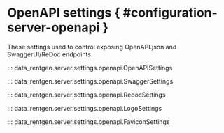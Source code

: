 # OpenAPI settings { #configuration-server-openapi }

These settings used to control exposing OpenAPI.json and SwaggerUI/ReDoc endpoints.

::: data_rentgen.server.settings.openapi.OpenAPISettings

::: data_rentgen.server.settings.openapi.SwaggerSettings

::: data_rentgen.server.settings.openapi.RedocSettings

::: data_rentgen.server.settings.openapi.LogoSettings

::: data_rentgen.server.settings.openapi.FaviconSettings
